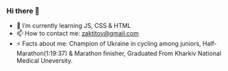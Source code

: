 ### Hi there 👋
- 🌱 I’m currently learning JS, CSS & HTML
- 📫 How to contact me: zaktitov@gmail.com
- ⚡ Facts about me: Champion of Ukraine in cycling among juniors, Half-Marathon(1:19:37) & Marathon finisher, Graduated From Kharkiv National Medical Uneversity.
